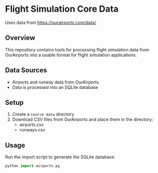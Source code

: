 # Flight Simulation Core Data

Uses data from https://ourairports.com/data/

## Overview

This repository contains tools for processing flight simulation data from OurAirports into a usable format for flight simulation applications.

## Data Sources

- Airports and runway data from OurAirports
- Data is processed into an SQLite database

## Setup

1. Create a `source-data` directory
2. Download CSV files from OurAirports and place them in the directory:
   - airports.csv
   - runways.csv

## Usage

Run the import script to generate the SQLite database:

```python
python import-airports.py
```
